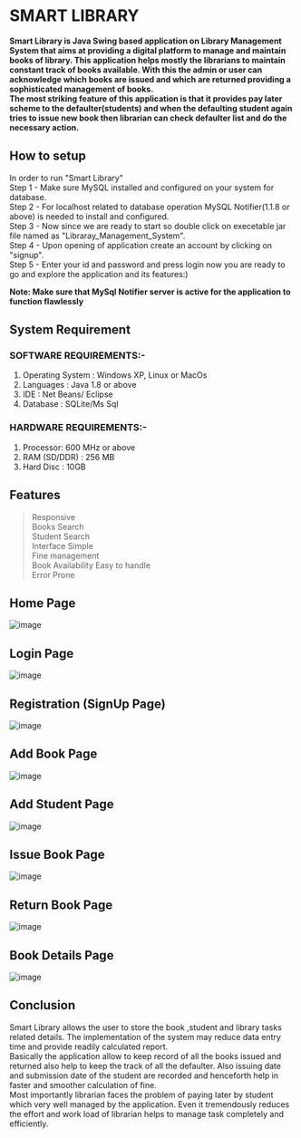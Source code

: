
# SMART LIBRARY

**Smart Library is Java Swing based application on Library Management System that aims at providing a digital platform to manage and maintain books of library. This application 
helps mostly the librarians to maintain constant track of books available. With this the admin or user can acknowledge which books are issued and which are returned providing a 
sophisticated management of books.  
The most striking feature of this application is that it provides pay later scheme to the defaulter(students) and when the defaulting student again tries to issue new book then 
librarian can check defaulter list and do the necessary action.**

## How to setup
In order to run "Smart Library"  
Step 1 - Make sure MySQL installed and configured on your system for database.  
Step 2 - For localhost related to database operation MySQL Notifier(1.1.8 or above) is needed to install and configured.  
Step 3 - Now since we are ready to start so double click on execetable jar file named as "Libraray_Management_System".  
Step 4 - Upon opening of application create an account by clicking on "signup".  
Step 5 - Enter your id and password and press login now you are ready to go and explore the application and its features:)

**Note: Make sure that MySql Notifier server is active for the application to function flawlessly**

## System Requirement
### SOFTWARE REQUIREMENTS:-  
1. Operating System : Windows XP, Linux or MacOs  
2. Languages : Java 1.8 or above  
3. IDE : Net Beans/ Eclipse  
4. Database : SQLite/Ms Sql

### HARDWARE REQUIREMENTS:-  
1. Processor: 600 MHz or above  
2. RAM (SD/DDR) : 256 MB  
3. Hard Disc : 10GB

## Features
> Responsive  
> Books Search  
> Student Search  
> Interface Simple  
> Fine management  
> Book Availability
> Easy to handle  
> Error Prone


## Home Page

![image](https://user-images.githubusercontent.com/33429953/124012848-3a201100-d9ff-11eb-8fff-7da597157a89.png)

## Login Page

![image](https://user-images.githubusercontent.com/33429953/124012918-4d32e100-d9ff-11eb-945a-34173fab089e.png)

## Registration (SignUp Page)

![image](https://user-images.githubusercontent.com/33429953/124012982-60de4780-d9ff-11eb-9c15-35fa5337b9e2.png)

## Add Book Page

![image](https://user-images.githubusercontent.com/33429953/124013038-718ebd80-d9ff-11eb-9d41-0ceeb39336a1.png)

## Add Student Page

![image](https://user-images.githubusercontent.com/33429953/124013091-823f3380-d9ff-11eb-9a7b-bcace2e1f324.png)

## Issue Book Page

![image](https://user-images.githubusercontent.com/33429953/124013125-8ff4b900-d9ff-11eb-95c3-0e9a50d274ad.png)

## Return Book Page

![image](https://user-images.githubusercontent.com/33429953/124013157-9be07b00-d9ff-11eb-96ec-9f0f6161b007.png)

## Book Details Page

![image](https://user-images.githubusercontent.com/33429953/124013218-a9960080-d9ff-11eb-832d-3877d13994a4.png)


## Conclusion
Smart Library allows the user to store the book ,student and library tasks related details. The implementation of the system may reduce data entry time and provide readily calculated report.  
Basically the application allow to keep record of all the books issued and returned also help to keep the track of all the defaulter. Also issuing date and submission date of the student are recorded and henceforth help in faster and smoother calculation of fine.  
Most importantly librarian faces the problem of paying later by student which very well managed by the application. Even it tremendously reduces the effort and work load of librarian helps to manage task completely and efficiently.





